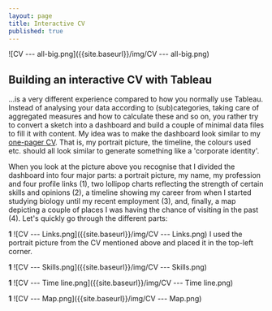 ```yaml
---
layout: page
title: Interactive CV
published: true
---
```

![CV --- all-big.png]({{site.baseurl}}/img/CV --- all-big.png)


## Building an interactive CV with Tableau

...is a very different experience compared to how you normally use Tableau. Instead of analysing your data according to (sub)categories, taking care of aggregated measures and how to calculate these and so on, you rather try to convert a sketch into a dashboard and build a couple of minimal data files to fill it with content. My idea was to make the dashboard look similar to my [one-pager CV](https://thomassie.me/CV_Summary___Thomas_Massie.pdf). That is, my portrait picture, the timeline, the colours used etc. should all look similar to generate something like a 'corporate identity'.

When you look at the picture above you recognise that I divided the dashboard into four major parts: a portrait picture, my name, my profession and four profile links (1), two lollipop charts reflecting the strength of certain skills and opinions (2), a timeline showing my career from when I started studying biology until my recent employment (3), and, finally, a map depicting a couple of places I was having the chance of visiting in the past (4). Let's quickly go through the different parts:

**1**
![CV --- Links.png]({{site.baseurl}}/img/CV --- Links.png)
I used the portrait picture from the CV mentioned above and placed it in the top-left corner.

**1**
![CV --- Skills.png]({{site.baseurl}}/img/CV --- Skills.png)

**1**
![CV --- Time line.png]({{site.baseurl}}/img/CV --- Time line.png)

**1**
![CV --- Map.png]({{site.baseurl}}/img/CV --- Map.png)
